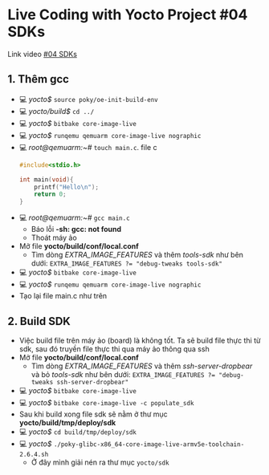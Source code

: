 # Live Coding with Yocto Project #04 SDKs

Link video [#04 SDKs](https://www.youtube.com/watch?v=u1rzYRz83kc "Youtube")

## 1. Thêm gcc
- 💻 *yocto$* `source poky/oe-init-build-env`
- 💻 *yocto/build$* `cd ../`
- 💻 *yocto$* `bitbake core-image-live`
- 💻 *yocto$* `runqemu qemuarm core-image-live nographic`
- 💻 *root@qemuarm:~#* `touch main.c`. file c
    ```c
    #include<stdio.h>

    int main(void){
        printf("Hello\n");
        return 0;
    }
    ```
- 💻 *root@qemuarm:~#* `gcc main.c`
  - Báo lỗi **-sh: gcc: not found**
  - Thoát máy ảo
- Mở file **yocto/build/conf/local.conf**
  - Tìm dòng *EXTRA_IMAGE_FEATURES* và thêm *tools-sdk* như bên dưới: `EXTRA_IMAGE_FEATURES ?= "debug-tweaks tools-sdk"`
- 💻 *yocto$* `bitbake core-image-live`
- 💻 *yocto$* `runqemu qemuarm core-image-live nographic`
- Tạo lại file main.c như trên

## 2. Build SDK
- Việc build file trên máy ảo (board) là không tốt. Ta sẽ build file thực thi từ sdk, sau đó truyền file thực thi qua máy ảo thông qua ssh
- Mở file **yocto/build/conf/local.conf**
  - Tìm dòng *EXTRA_IMAGE_FEATURES* và thêm *ssh-server-dropbear* và bỏ *tools-sdk* như bên dưới: `EXTRA_IMAGE_FEATURES ?= "debug-tweaks ssh-server-dropbear"`
- 💻 *yocto$* `bitbake core-image-live`
- 💻 *yocto$* `bitbake core-image-live -c populate_sdk`
- Sau khi build xong file sdk sẽ nằm ở thư mục **yocto/build/tmp/deploy/sdk**
- 💻 *yocto$* `cd build/tmp/deploy/sdk`
- 💻 *yocto$* `./poky-glibc-x86_64-core-image-live-armv5e-toolchain-2.6.4.sh`
  - Ở đây mình giải nén ra thư mục `yocto/sdk`

